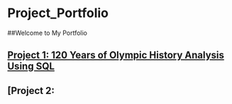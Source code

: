 # Project_Portfolio
##Welcome to My Portfolio
## [Project 1: 120 Years of Olympic History Analysis Using SQL](https://github.com/Shajar87/Project_Portfolio/blob/main/Olympic%20History%20Analysis.pdf)
## [Project 2: 
